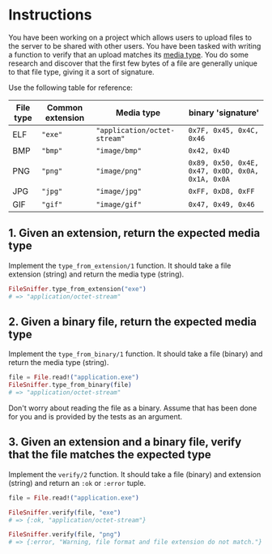 # Instructions

You have been working on a project which allows users to upload files to the server to be shared with other users. You have been tasked with writing a function to verify that an upload matches its [media type][mimetype]. You do some research and discover that the first few bytes of a file are generally unique to that file type, giving it a sort of signature.

Use the following table for reference:

| File type | Common extension | Media type                   | binary 'signature'                               |
| --------- | ---------------- | ---------------------------- | ------------------------------------------------ |
| ELF       | `"exe"`          | `"application/octet-stream"` | `0x7F, 0x45, 0x4C, 0x46`                         |
| BMP       | `"bmp"`          | `"image/bmp"`                | `0x42, 0x4D`                                     |
| PNG       | `"png"`          | `"image/png"`                | `0x89, 0x50, 0x4E, 0x47, 0x0D, 0x0A, 0x1A, 0x0A` |
| JPG       | `"jpg"`          | `"image/jpg"`                | `0xFF, 0xD8, 0xFF`                               |
| GIF       | `"gif"`          | `"image/gif"`                | `0x47, 0x49, 0x46`                               |

## 1. Given an extension, return the expected media type

Implement the `type_from_extension/1` function. It should take a file extension (string) and return the media type (string).

```elixir
FileSniffer.type_from_extension("exe")
# => "application/octet-stream"
```

## 2. Given a binary file, return the expected media type

Implement the `type_from_binary/1` function. It should take a file (binary) and return the media type (string).

```elixir
file = File.read!("application.exe")
FileSniffer.type_from_binary(file)
# => "application/octet-stream"
```

Don't worry about reading the file as a binary. Assume that has been done for you and is provided by the tests as an argument.

## 3. Given an extension and a binary file, verify that the file matches the expected type

Implement the `verify/2` function. It should take a file (binary) and extension (string) and return an `:ok` or `:error` tuple.

```elixir
file = File.read!("application.exe")

FileSniffer.verify(file, "exe")
# => {:ok, "application/octet-stream"}

FileSniffer.verify(file, "png")
# => {:error, "Warning, file format and file extension do not match."}
```

[mimetype]: https://en.wikipedia.org/wiki/Media_type
